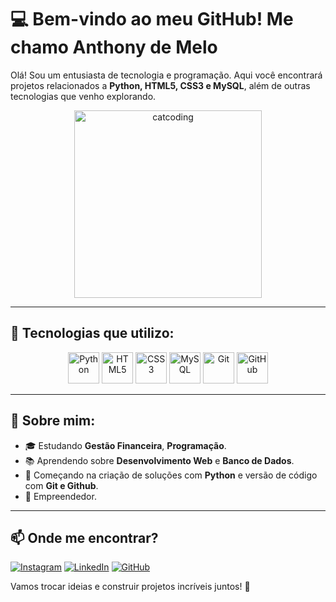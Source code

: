 # 💻 Bem-vindo ao meu GitHub! Me chamo Anthony de Melo

Olá! Sou um entusiasta de tecnologia e programação. Aqui você encontrará projetos relacionados a **Python, HTML5, CSS3 e MySQL**, além de outras tecnologias que venho explorando.

<p align="center">
<img src="https://i.pinimg.com/originals/35/98/8b/35988bf09ce2be958e36f4bc8f4575d1.gif" alt="catcoding" width="300px"/>
</p>

---

## 🚀 Tecnologias que utilizo:

<div align="center">
<img src="https://cdn.jsdelivr.net/gh/devicons/devicon/icons/python/python-original.svg" alt="Python" width="50px"/>
<img src="https://cdn.jsdelivr.net/gh/devicons/devicon/icons/html5/html5-original.svg" alt="HTML5" width="50px"/>
<img src="https://cdn.jsdelivr.net/gh/devicons/devicon/icons/css3/css3-original.svg" alt="CSS3" width="50px"/>
<img src="https://cdn.jsdelivr.net/gh/devicons/devicon/icons/mysql/mysql-original.svg" alt="MySQL" width="50px"/>
<img src="https://cdn.jsdelivr.net/gh/devicons/devicon/icons/git/git-original.svg" alt="Git" width="50px"/>
<img src="https://cdn.jsdelivr.net/gh/devicons/devicon/icons/github/github-original.svg" alt="GitHub" width="50px"/>
</div>

---

## 📌 Sobre mim:

- 🎓 Estudando **Gestão Financeira**, **Programação**.
- 📚 Aprendendo sobre **Desenvolvimento Web** e **Banco de Dados**.
- 🔧 Começando na criação de soluções com **Python** e versão de código com **Git e Github**.
- 📱 Empreendedor.

---

## 📫 Onde me encontrar?

[![Instagram](https://img.shields.io/badge/-Instagram-%23E4405F?style=for-the-badge&logo=instagram&logoColor=white)](https://www.instagram.com/anthonymelos)
[![LinkedIn](https://img.shields.io/badge/-LinkedIn-%230077B5?style=for-the-badge&logo=linkedin&logoColor=white)](https://www.linkedin.com/in/anthony-de-melo-queiroz)
[![GitHub](https://img.shields.io/badge/-GitHub-%23181717?style=for-the-badge&logo=github&logoColor=white)](https://github.com/anthonymelos)

Vamos trocar ideias e construir projetos incríveis juntos! 🚀
